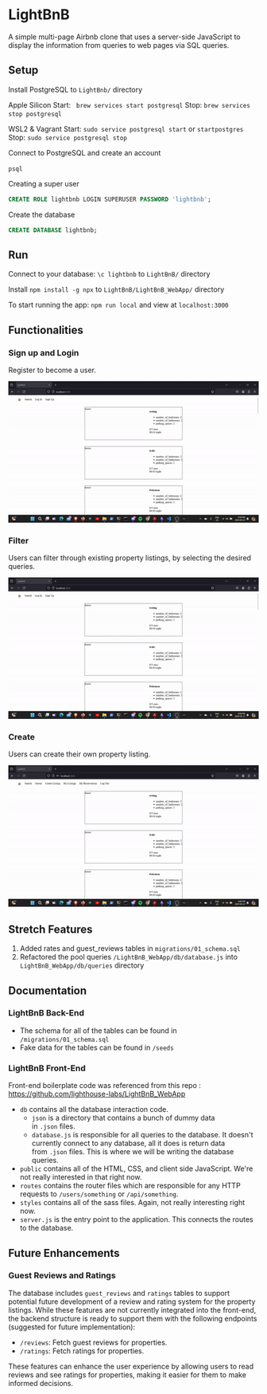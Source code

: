 # LightBnB

A simple multi-page Airbnb clone that uses a server-side JavaScript to display the information from queries to web pages via SQL queries.

## Setup

Install  PostgreSQL to `LightBnb/` directory

Apple Silicon
Start: ` brew services start postgresql`
Stop: `brew services stop postgresql`

WSL2 & Vagrant
Start: `sudo service postgresql start` or `startpostgres`
Stop: `sudo service postgresql stop`

Connect to PostgreSQL and create an account

`psql`

Creating a super user

``` sql
CREATE ROLE lightbnb LOGIN SUPERUSER PASSWORD 'lightbnb';
```

Create the database

``` sql
CREATE DATABASE lightbnb;
```

## Run

Connect to your database: `\c lightbnb` to `LightBnB/` directory

Install  `npm install -g npx` to `LightBnB/LightBnB_WebApp/` directory

To start running the app: `npm run local` and view at `localhost:3000`

## Functionalities

### Sign up and Login

Register to become a user.

![register](./docs/register.gif)

### Filter

Users can filter through existing property listings, by selecting the desired queries.

![register](./docs/filter.gif)

### Create

Users can create their own property listing.

![register](./docs/create.gif)

## Stretch Features

1. Added rates and guest_reviews tables in `migrations/01_schema.sql`
2. Refactored the pool queries `/LightBnB_WebApp/db/database.js` into `LightBnB_WebApp/db/queries` directory

## Documentation

### LightBnB Back-End
-  The schema for all of the tables can be found in `/migrations/01_schema.sql`
-  Fake data for the tables can be found in `/seeds`

### LightBnB Front-End

Front-end boilerplate code was referenced from this repo :
https://github.com/lighthouse-labs/LightBnB_WebApp

- `db` contains all the database interaction code.
    - `json` is a directory that contains a bunch of dummy data in `.json` files.
    - `database.js` is responsible for all queries to the database. It doesn't currently connect to any database, all it does is return data from `.json` files. This is where we will be writing the database queries.
- `public` contains all of the HTML, CSS, and client side JavaScript. We're not really interested in that right now.
- `routes` contains the router files which are responsible for any HTTP requests to `/users/something` or `/api/something`.
- `styles` contains all of the sass files. Again, not really interesting right now.
- `server.js` is the entry point to the application. This connects the routes to the database.

## Future Enhancements
### Guest Reviews and Ratings
The database includes `guest_reviews` and `ratings` tables to support potential future development of a review and rating system for the property listings. While these features are not currently integrated into the front-end, the backend structure is ready to support them with the following endpoints (suggested for future implementation):

- `/reviews`: Fetch guest reviews for properties.
- `/ratings`: Fetch ratings for properties.

These features can enhance the user experience by allowing users to read reviews and see ratings for properties, making it easier for them to make informed decisions.

